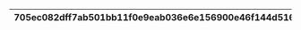 |705ec082dff7ab501bb11f0e9eab036e6e156900e46f144d51626188201ff613|44897e36d68700a296be459e78785c8457eca406d4b1eb1d7f7d6a1e880b8f3a|1fa6c014edc182d3335b3c7c374619d49d06a0eeb110e277c42520b12877be39|c841c9a1170c153aa21488099c2727828b6ba1fa78dfeb2c5a88f98864c70ebd|
| --- | --- | --- | --- |